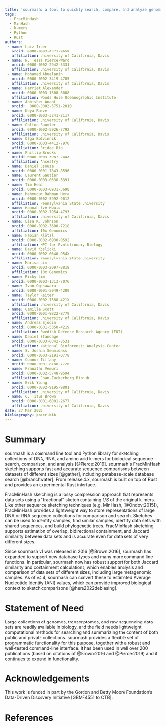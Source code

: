 ```yaml
---
title: 'sourmash: a tool to quickly search, compare, and analyze genomic and metagenomic data sets'
tags:
  - FracMinHash
  - MinHash
  - k-mers
  - Python
  - Rust
authors:
 - name: Luiz Irber
   orcid: 0000-0003-4371-9659
   affiliation: University of California, Davis
 - name: N. Tessa Pierce-Ward
   orcid: 0000-0002-2942-5331
   affiliation: University of California, Davis
 - name: Mohamed Abuelanin
   orcid: 0000-0002-3419-4785
   affiliation: University of California, Davis
 - name: Harriet Alexander
   orcid: 0000-0003-1308-8008
   affiliation: Woods Hole Oceanographic Institute
 - name: Abhishek Anant
   orcid:  0000-0002-5751-2010
 - name: Keya Barve
   orcid: 0000-0003-3241-2117
   affiliation: University of California, Davis
 - name: Colton Baumler
   orcid: 0000-0002-5926-7792
   affiliation: University of California, Davis
 - name: Olga Botvinnik
   orcid: 0000-0003-4412-7970
   affiliation: Bridge Bio
 - name: Phillip Brooks
   orcid: 0000-0003-3987-244X
   affiliation: Ancestry
 - name: Daniel Dsouza
   orcid: 0000-0001-7843-8596
 - name: Laurent Gautier
   orcid: 0000-0003-0638-3391
 - name: Tim Head
   orcid: 0000-0003-0931-3698
 - name: Mahmudur Rahman Hera
   orcid: 0000-0002-5992-9012
   affiliation: Pennsylvania State University
 - name: Hannah Eve Houts
   orcid: 0000-0002-7954-4793
   affiliation: University of California, Davis
 - name: Lisa K. Johnson
   orcid: 0000-0002-3600-7218
   affiliation: 10x Genomics
 - name: Fabian Klötzl
   orcid: 0000-0002-6930-0592
   affiliation: MPI for Evolutionary Biology
 - name: David Koslicki
   orcid: 0000-0002-0640-954X
   affiliation: Pennsylvania State University
 - name: Marisa Lim
   orcid: 0000-0003-2097-8818
   affiliation: 10x Genomics
 - name: Ricky Lim
   orcid: 0000-0003-1313-7076
 - name: Ivan Ogasawara
   orcid: 0000-0001-5049-4289
 - name: Taylor Reiter
   orcid: 0000-0002-7388-421X
   affiliation: University of California, Davis
 - name: Camille Scott
   orcid: 0000-0001-8822-8779
   affiliation: University of California, Davis
 - name: Andreas Sjödin
   orcid: 0000-0001-5350-4219
   affiliation: Swedish Defence Research Agency (FOI)
 - name: Daniel Standage
   orcid: 0000-0003-0342-8531
   affiliation: National Bioforensic Analysis Center
 - name: S. Joshua Swamidass
   orcid: 0000-0003-2191-0778
 - name: Connor Tiffany
   orcid: 0000-0001-8188-7720
 - name: Pranathi Vemuri
   orcid: 0000-0002-5748-9594
   affiliation: Chan-Zuckerberg Biohub 
 - name: Erik Young
   orcid: 0000-0002-9195-9801
   affiliation: University of California, Davis
 - name: C. Titus Brown
   orcid: 0000-0001-6001-2677
   affiliation: University of California, Davis
date: 27 Mar 2023
bibliography: paper.bib
---
```


# Summary

sourmash is a command line tool and Python library for sketching
collections of DNA, RNA, and amino acid k-mers for biological sequence
search, comparison, and analysis [@Pierce:2019]. sourmash's FracMinHash sketching supports fast and accurate sequence comparisons between datasets of different sizes [@gather], including petabase-scale database search [@branchwater]. From release 4.x, sourmash is built on top of Rust and provides an experimental Rust interface.

FracMinHash sketching is a lossy compression approach that represents
data sets using a "fractional" sketch containing $1/S$ of the original 
k-mers. Like other sequence sketching techniques (e.g. MinHash, [@Ondov:2015]), FracMinHash provides a lightweight way to store representations of large DNA or RNA sequence collections for comparison and search. Sketches can be used to identify samples, find similar samples, identify data sets with shared sequences, and build phylogenetic trees. FracMinHash sketching supports estimation of overlap, bidirectional containment, and Jaccard similarity between data sets and is accurate even for data sets of very different sizes.

Since sourmash v1 was released in 2016 [@Brown:2016], sourmash has expanded
to support new database types and many more command line functions.
In particular, sourmash now has robust support for both Jaccard similarity
and containment calculations, which enables analysis and comparison of data sets
of different sizes, including large metagenomic samples. As of v4.4,
sourmash can convert these to estimated Average Nucleotide Identity (ANI)
values, which can provide improved biological context to sketch comparisons [@hera2022debiasing].

# Statement of Need

Large collections of genomes, transcriptomes, and raw sequencing data
sets are readily available in biology, and the field needs lightweight
computational methods for searching and summarizing the content of
both public and private collections. sourmash provides a flexible set
of programmatic functionality for this purpose, together with a robust
and well-tested command-line interface. It has been used in well over 200
publications (based on citations of @Brown:2016 and @Pierce:2019) and it continues
to expand in functionality.

# Acknowledgements

This work is funded in part by the Gordon and Betty Moore Foundation’s
Data-Driven Discovery Initiative [GBMF4551 to CTB].

# References
